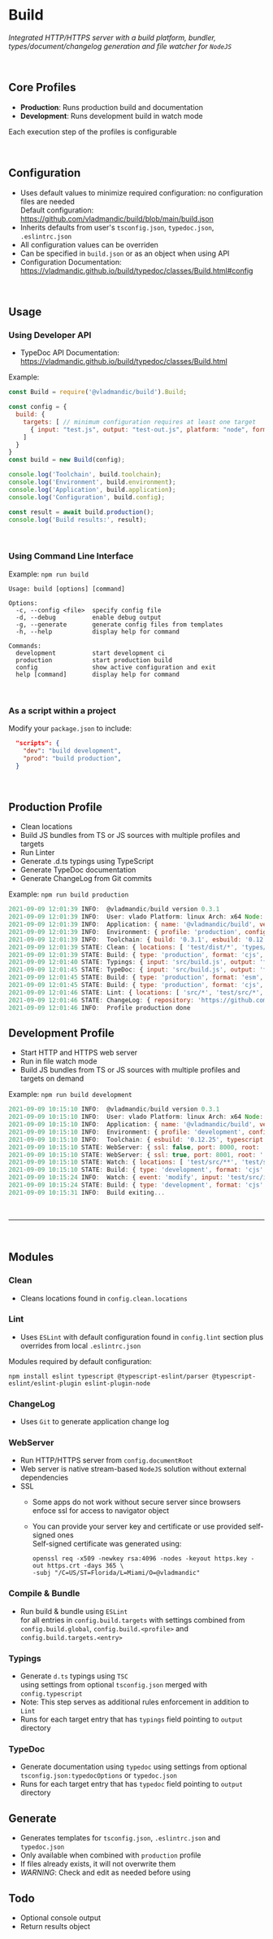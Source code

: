 # Build

*Integrated HTTP/HTTPS server with a build platform, bundler, types/document/changelog generation and file watcher for `NodeJS`*

<br>

## Core Profiles

- **Production**: Runs production build and documentation
- **Development**: Runs development build in watch mode

Each execution step of the profiles is configurable

<br>

## Configuration

- Uses default values to minimize required configuration: no configuration files are needed  
  Default configuration: <https://github.com/vladmandic/build/blob/main/build.json>
- Inherits defaults from user's `tsconfig.json`, `typedoc.json`, `.eslintrc.json`
- All configuration values can be overriden
- Can be specified in `build.json` or as an object when using API
- Configuration Documentation:  
  <https://vladmandic.github.io/build/typedoc/classes/Build.html#config>

<br>

## Usage

### Using Developer API

- TypeDoc API Documentation:  
  <https://vladmandic.github.io/build/typedoc/classes/Build.html>

Example:

```js
const Build = require('@vladmandic/build').Build;

const config = {
  build: {
    targets: [ // minimum configuration requires at least one target
      { input: "test.js", output: "test-out.js", platform: "node", format: "cjs", typedoc: 'typedoc', typings: 'types' }
    ]
  }
}
const build = new Build(config);

console.log('Toolchain', build.toolchain);
console.log('Environment', build.environment);
console.log('Application', build.application);
console.log('Configuration', build.config);

const result = await build.production();
console.log('Build results:', result);
```

<br>

### Using Command Line Interface

Example: `npm run build`

```log
Usage: build [options] [command]

Options:
  -c, --config <file>  specify config file
  -d, --debug          enable debug output
  -g, --generate       generate config files from templates
  -h, --help           display help for command

Commands:
  development          start development ci
  production           start production build
  config               show active configuration and exit
  help [command]       display help for command
```

<br>

### As a script within a project

Modify your `package.json` to include:

```json
  "scripts": {
    "dev": "build development",
    "prod": "build production",
  }
```

<br>

## Production Profile

- Clean locations
- Build JS bundles from TS or JS sources with multiple profiles and targets
- Run Linter
- Generate .d.ts typings using TypeScript
- Generate TypeDoc documentation
- Generate ChangeLog from Git commits

Example: `npm run build production`

```js
2021-09-09 12:01:39 INFO:  @vladmandic/build version 0.3.1
2021-09-09 12:01:39 INFO:  User: vlado Platform: linux Arch: x64 Node: v16.8.0
2021-09-09 12:01:39 INFO:  Application: { name: '@vladmandic/build', version: '0.3.1' }
2021-09-09 12:01:39 INFO:  Environment: { profile: 'production', config: 'build.json', tsconfig: true, eslintrc: true, git: true }
2021-09-09 12:01:39 INFO:  Toolchain: { build: '0.3.1', esbuild: '0.12.25', typescript: '4.4.2', typedoc: '0.21.9', eslint: '7.32.0' }
2021-09-09 12:01:39 STATE: Clean: { locations: [ 'test/dist/*', 'types/*', 'typedoc/*', [length]: 3 ] }
2021-09-09 12:01:39 STATE: Build: { type: 'production', format: 'cjs', platform: 'node', input: 'src/build.js', output: 'test/dist/build.js', files: 12, inputBytes: 34587, outputBytes: 593571 }
2021-09-09 12:01:40 STATE: Typings: { input: 'src/build.js', output: 'types', files: 7 }
2021-09-09 12:01:45 STATE: TypeDoc: { input: 'src/build.js', output: 'typedoc', objects: 2, index: true }
2021-09-09 12:01:45 STATE: Build: { type: 'production', format: 'esm', platform: 'browser', input: 'test/src/index.ts', output: 'test/dist/index.esm.js', files: 2, inputBytes: 503, outputBytes: 377 }
2021-09-09 12:01:45 STATE: Build: { type: 'production', format: 'cjs', platform: 'node', input: 'test/src/index.ts', output: 'test/dist/index.node.js', files: 2, inputBytes: 503, outputBytes: 845 }
2021-09-09 12:01:46 STATE: Lint: { locations: [ 'src/*', 'test/src/*', [length]: 2 ], files: 12, errors: 0, warnings: 0 }
2021-09-09 12:01:46 STATE: ChangeLog: { repository: 'https://github.com/vladmandic/build', branch: 'main', output: 'CHANGELOG.md' }
2021-09-09 12:01:46 INFO:  Profile production done
```

## Development Profile

- Start HTTP and HTTPS web server
- Run in file watch mode
- Build JS bundles from TS or JS sources with multiple profiles and targets on demand

Example: `npm run build development`

```js
2021-09-09 10:15:10 INFO:  @vladmandic/build version 0.3.1
2021-09-09 10:15:10 INFO:  User: vlado Platform: linux Arch: x64 Node: v16.8.0
2021-09-09 10:15:10 INFO:  Application: { name: '@vladmandic/build', version: '0.3.1' }
2021-09-09 10:15:10 INFO:  Environment: { profile: 'development', config: 'build.json', tsconfig: true, eslintrc: true, git: true }
2021-09-09 10:15:10 INFO:  Toolchain: { esbuild: '0.12.25', typescript: '4.4.2', typedoc: '0.21.9', eslint: '7.32.0' }
2021-09-09 10:15:10 STATE: WebServer: { ssl: false, port: 8000, root: '.' }
2021-09-09 10:15:10 STATE: WebServer: { ssl: true, port: 8001, root: '.', sslKey: 'cert/https.key', sslCrt: 'cert/https.crt' }
2021-09-09 10:15:10 STATE: Watch: { locations: [ 'test/src/**', 'test/src/**', [length]: 2 ] }
2021-09-09 10:15:10 STATE: Build: { type: 'development', format: 'cjs', platform: 'node', input: 'test/src/index.ts', output: 'test/dist/index.node.js', files: 2, inputBytes: 503, outputBytes: 845 }
2021-09-09 10:15:24 INFO:  Watch: { event: 'modify', input: 'test/src/index.ts' }
2021-09-09 10:15:24 STATE: Build: { type: 'development', format: 'cjs', platform: 'node', input: 'test/src/index.ts', output: 'test/dist/index.node.js', files: 2, inputBytes: 503, outputBytes: 845 }
2021-09-09 10:15:31 INFO:  Build exiting...
```

<br><hr><br>

## Modules

### Clean

- Cleans locations found in `config.clean.locations`

### Lint

- Uses `ESLint` with default configuration found in `config.lint` section plus overrides from local `.eslintrc.json`

Modules required by default configuration:

```shell
npm install eslint typescript @typescript-eslint/parser @typescript-eslint/eslint-plugin eslint-plugin-node
```

### ChangeLog

- Uses `Git` to generate application change log

### WebServer

- Run HTTP/HTTPS server from `config.documentRoot`
- Web server is native stream-based `NodeJS` solution without external dependencies
- SSL
  - Some apps do not work without secure server since browsers enfoce ssl for access to navigator object
  - You can provide your server key and certificate or use provided self-signed ones  
    Self-signed certificate was generated using:

    ```shell
    openssl req -x509 -newkey rsa:4096 -nodes -keyout https.key -out https.crt -days 365 \
    -subj "/C=US/ST=Florida/L=Miami/O=@vladmandic"
    ```

### Compile & Bundle

- Run build & bundle using `ESLint`  
  for all entries in `config.build.targets`
  with settings combined from `config.build.global`, `config.build.<profile>` and `config.build.targets.<entry>`

### Typings

- Generate `d.ts` typings using `TSC`  
  using settings from optional `tsconfig.json` merged with `config.typescript`
- Note: This step serves as additional rules enforcement in addition to `Lint`
- Runs for each target entry that has `typings` field pointing to `output` directory

### TypeDoc

- Generate documentation using `typedoc`
  using settings from optional `tsconfig.json:typedocOptions` or `typedoc.json`
- Runs for each target entry that has `typedoc` field pointing to `output` directory

## Generate

- Generates templates for `tsconfig.json`, `.eslintrc.json` and `typedoc.json`
- Only available when combined with `production` profile
- If files already exists, it will not overwrite them
- *WARNING*: Check and edit as needed before using

## Todo

- Optional console output
- Return results object
